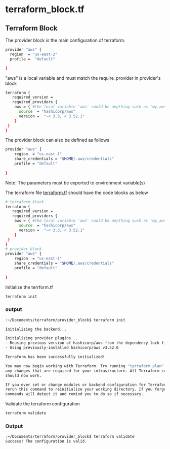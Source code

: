 # terraform_block.tf

## Terraform Block

The provider block is the main configuration of terraform.

```bash
provider "aws" {
  region  = "us-east-2"
  profile =  "default"

}
```

"aws" is a local variable and must match the require_provider in provider's block

```bash
terraform {
   required_version = 
   required_providers {
    aws = { #the local variable 'aws' could be anything such as 'my_aws'. Best practices it should be the name of provider
      source  = "hashicorp/aws"
      version =  "~< 3.3, < 3.52.1" 
    }
 }
}
```

The provider block can also be defined as follows

```bash
provider "aws" {
    region  = "us-east-1"
    share_credentials = "$HOME/.aws/credentials"
    profile = "default"
   
}
```

Note:  The parameters must be exported to environment variable(s)

The terraform file [terraform.tf](http://terraform.tf) should have the code blocks as below

```bash
# terraform block
terraform {
   required_version = 
   required_providers {
    aws = { #the local variable 'aws' could be anything such as 'my_aws'. Best practices it should be the name of provider
      source  = "hashicorp/aws"
      version =  "~< 3.3, < 3.52.1" 
    }
 }
}
# provider block
provider "aws" {
    region  = "us-east-1"
    share_credentials = "$HOME/.aws/credentials"
    profile = "default"
   
}
```

Initialize the terrform.tf

```bash
terraform init
```

### output

```bash
:~/Documents/terraform/provider_block$ terraform init

Initializing the backend...

Initializing provider plugins...
- Reusing previous version of hashicorp/aws from the dependency lock file
- Using previously-installed hashicorp/aws v3.52.0

Terraform has been successfully initialized!

You may now begin working with Terraform. Try running "terraform plan" to see
any changes that are required for your infrastructure. All Terraform commands
should now work.

If you ever set or change modules or backend configuration for Terraform,
rerun this command to reinitialize your working directory. If you forget, other
commands will detect it and remind you to do so if necessary.
```

Validate the terraform configuration 

```bash
terraform validate
```

### Output

```bash
:~/Documents/terraform/provider_block$ terraform validate
Success! The configuration is valid.
```
